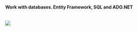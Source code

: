 <p align="center">
<h4>Work with databases.  Entity Framework, SQL and ADO.NET</h4><br/>
<img src="https://i-msdn.sec.s-msft.com/dynimg/IC423396.png" align="middle">
</p>
